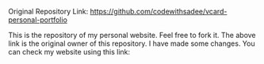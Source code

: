 Original Repository Link: https://github.com/codewithsadee/vcard-personal-portfolio

This is the repository of my personal website. Feel free to fork it. The above link is the original owner of this repository. I have made some changes. You can check my website using this link: 
